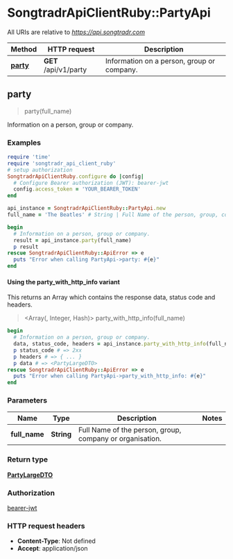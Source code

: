 # SongtradrApiClientRuby::PartyApi

All URIs are relative to *https://api.songtradr.com*

| Method | HTTP request | Description |
| ------ | ------------ | ----------- |
| [**party**](PartyApi.md#party) | **GET** /api/v1/party | Information on a person, group or company. |


## party

> <PartyLargeDTO> party(full_name)

Information on a person, group or company.

### Examples

```ruby
require 'time'
require 'songtradr_api_client_ruby'
# setup authorization
SongtradrApiClientRuby.configure do |config|
  # Configure Bearer authorization (JWT): bearer-jwt
  config.access_token = 'YOUR_BEARER_TOKEN'
end

api_instance = SongtradrApiClientRuby::PartyApi.new
full_name = 'The Beatles' # String | Full Name of the person, group, company or organisation.

begin
  # Information on a person, group or company.
  result = api_instance.party(full_name)
  p result
rescue SongtradrApiClientRuby::ApiError => e
  puts "Error when calling PartyApi->party: #{e}"
end
```

#### Using the party_with_http_info variant

This returns an Array which contains the response data, status code and headers.

> <Array(<PartyLargeDTO>, Integer, Hash)> party_with_http_info(full_name)

```ruby
begin
  # Information on a person, group or company.
  data, status_code, headers = api_instance.party_with_http_info(full_name)
  p status_code # => 2xx
  p headers # => { ... }
  p data # => <PartyLargeDTO>
rescue SongtradrApiClientRuby::ApiError => e
  puts "Error when calling PartyApi->party_with_http_info: #{e}"
end
```

### Parameters

| Name | Type | Description | Notes |
| ---- | ---- | ----------- | ----- |
| **full_name** | **String** | Full Name of the person, group, company or organisation. |  |

### Return type

[**PartyLargeDTO**](PartyLargeDTO.md)

### Authorization

[bearer-jwt](../README.md#bearer-jwt)

### HTTP request headers

- **Content-Type**: Not defined
- **Accept**: application/json

